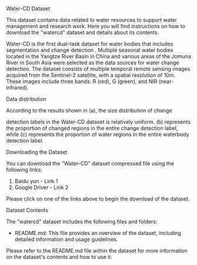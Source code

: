 Water-CD Dataset

This dataset contains data related to water resources to support water management and research work. Here you will find instructions on how to download the "watercd" dataset and details about its contents.

Water-CD is the first dual-task dataset for water bodies that includes segmentation and change detection . Multiple seasonal water bodies located in the Yangtze River Basin in China and various areas of the Jomuna River in South Asia were selected as the data sources for water change detection. The dataset consists of multiple temporal remote sensing images acquired from the Sentinel-2 satellite, with a spatial resolution of 10m. These images include three bands: R (red), G (green), and NIR (near-infrared).



Data distribution

According to the results shown in (a), the size distribution of change

detection labels in the Water-CD dataset is relatively uniform. (b) represents the proportion of changed regions in the entire change detection label, while (c) represents the proportion of water regions in the entire waterbody detection label.



Downloading the Dataset

You can download the "Water-CD" dataset compressed file using the following links:

1. Baidu yun - Link 1
2. Google Driver - Link 2

Please click on one of the links above to begin the download of the dataset.

Dataset Contents

The "watercd" dataset includes the following files and folders:

- README.md: This file provides an overview of the dataset, including detailed information and usage guidelines.

Please refer to the README.md file within the dataset for more information on the dataset's contents and how to use it.







